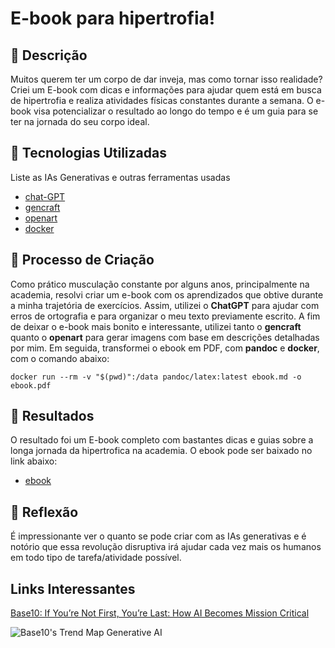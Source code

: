 # E-book para hipertrofia!

## 📒 Descrição

Muitos querem ter um corpo de dar inveja, mas como tornar isso realidade? Criei um E-book com dicas e informações para ajudar quem está em busca de hipertrofia e realiza atividades físicas constantes durante a semana. O e-book visa potencializar o resultado ao longo do tempo e é um guia para se ter na jornada do seu corpo ideal.

## 🤖 Tecnologias Utilizadas
Liste as IAs Generativas e outras ferramentas usadas
- [chat-GPT](https://chatgpt.com/)
- [gencraft](https://gencraft.com/generate)
- [openart](https://openart.ai/home)
- [docker](https://www.docker.com/)

## 🧐 Processo de Criação

Como prático musculação constante por alguns anos, principalmente na academia, resolvi criar um e-book com os aprendizados que obtive durante a minha trajetória de exercícios. Assim, utilizei o **ChatGPT** para ajudar com erros de ortografia e para organizar o meu texto previamente escrito. A fim de deixar o e-book mais bonito e interessante, utilizei tanto o **gencraft** quanto o **openart** para gerar imagens com base em descrições detalhadas por mim. Em seguida, transformei o ebook em PDF, com **pandoc** e **docker**, com o comando abaixo:

```shell
docker run --rm -v "$(pwd)":/data pandoc/latex:latest ebook.md -o ebook.pdf
```

## 🚀 Resultados

O resultado foi um E-book completo com bastantes dicas e guias sobre a longa jornada da hipertrofica na academia. O ebook pode ser baixado no link abaixo:

- [ebook](/ebook.pdf)

## 💭 Reflexão

É impressionante ver o quanto se pode criar com as IAs generativas e é notório que essa revolução disruptiva irá ajudar cada vez mais os humanos em todo tipo de tarefa/atividade possível. 

## Links Interessantes

[Base10: If You’re Not First, You’re Last: How AI Becomes Mission Critical](https://base10.vc/post/generative-ai-mission-critical/)

![Base10's Trend Map Generative AI](https://github.com/digitalinnovationone/lab-natty-or-not/assets/730492/f4df26e8-f8f7-4419-8252-c69d73ea930c)
